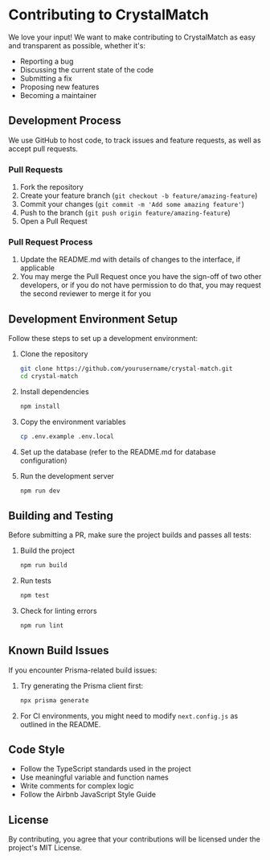 # Contributing to CrystalMatch

We love your input! We want to make contributing to CrystalMatch as easy and transparent as possible, whether it's:

- Reporting a bug
- Discussing the current state of the code
- Submitting a fix
- Proposing new features
- Becoming a maintainer

## Development Process

We use GitHub to host code, to track issues and feature requests, as well as accept pull requests.

### Pull Requests

1. Fork the repository
2. Create your feature branch (`git checkout -b feature/amazing-feature`)
3. Commit your changes (`git commit -m 'Add some amazing feature'`)
4. Push to the branch (`git push origin feature/amazing-feature`)
5. Open a Pull Request

### Pull Request Process

1. Update the README.md with details of changes to the interface, if applicable
2. You may merge the Pull Request once you have the sign-off of two other developers, or if you 
   do not have permission to do that, you may request the second reviewer to merge it for you

## Development Environment Setup

Follow these steps to set up a development environment:

1. Clone the repository
   ```bash
   git clone https://github.com/yourusername/crystal-match.git
   cd crystal-match
   ```

2. Install dependencies
   ```bash
   npm install
   ```

3. Copy the environment variables
   ```bash
   cp .env.example .env.local
   ```

4. Set up the database (refer to the README.md for database configuration)

5. Run the development server
   ```bash
   npm run dev
   ```

## Building and Testing

Before submitting a PR, make sure the project builds and passes all tests:

1. Build the project
   ```bash
   npm run build
   ```

2. Run tests
   ```bash
   npm test
   ```

3. Check for linting errors
   ```bash
   npm run lint
   ```

## Known Build Issues

If you encounter Prisma-related build issues:

1. Try generating the Prisma client first:
   ```bash
   npx prisma generate
   ```

2. For CI environments, you might need to modify `next.config.js` as outlined in the README.

## Code Style

- Follow the TypeScript standards used in the project
- Use meaningful variable and function names
- Write comments for complex logic
- Follow the Airbnb JavaScript Style Guide

## License

By contributing, you agree that your contributions will be licensed under the project's MIT License. 